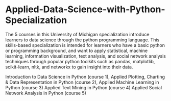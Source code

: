 # Applied-Data-Science-with-Python-Specialization
The 5 courses in this University of Michigan specialization introduce learners to data science through the python programming language. This skills-based specialization is intended for learners who have a basic python or programming background, and want to apply statistical, machine learning, information visualization, text analysis, and social network analysis techniques through popular python toolkits such as pandas, matplotlib, scikit-learn, nltk, and networkx to gain insight into their data.

Introduction to Data Science in Python (course 1),
Applied Plotting, Charting & Data Representation in Python (course 2),
Applied Machine Learning in Python (course 3) 
Applied Text Mining in Python (course 4)
Applied Social Network Analysis in Python (course 5)

